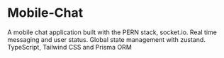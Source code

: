# Mobile-Chat
A mobile chat application built with the PERN stack, socket.io. Real time messaging and user status. Global state management with zustand. TypeScript, Tailwind CSS and Prisma ORM
